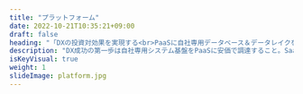 ```yaml
---
title: "プラットフォーム"
date: 2022-10-21T10:35:21+09:00
draft: false
heading: "「DXの投資対効果を実現する<br>PaaSに自社専用データベース＆データレイクを構築"
description: "DX成功の第一歩は自社専用システム基盤をPaaSに安価で調達すること。SaaSやパッケージに頼ることなく、容量や機能制限のないデータベース・データレイクをPaaSに構築することで、DXの「投資対効果」を実現します。"
isKeyVisual: true
weight: 1
slideImage: platform.jpg
---
```

